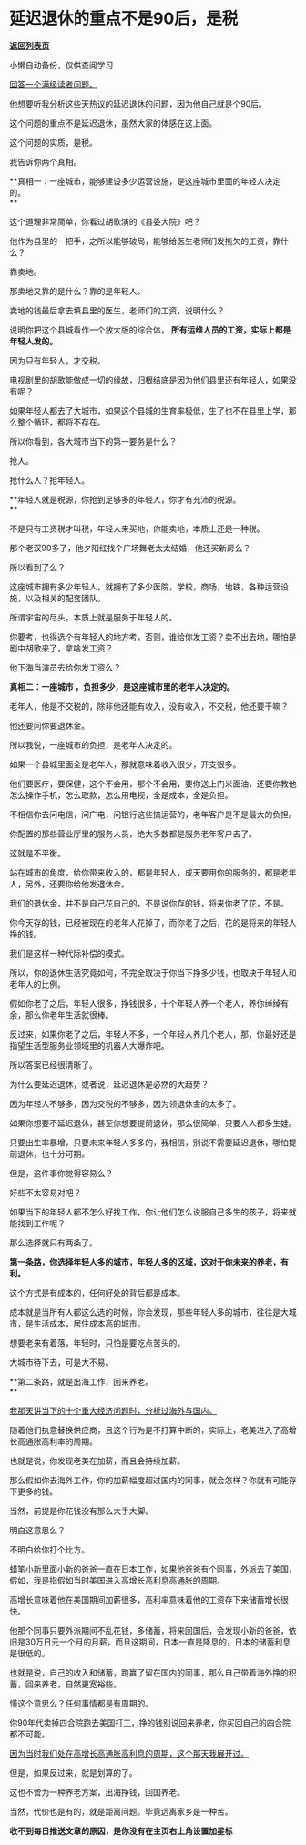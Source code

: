 # 延迟退休的重点不是90后，是税

[**返回列表页**](/gzh/记忆承载3)

小懒自动备份，仅供查阅学习

[回答一个满级读者问题。  
](http://mp.weixin.qq.com/s?__biz=Mzg4MTg2MzU3Mg==&mid=2247484401&idx=1&sn=f0866986477ebdc239e74462c280cc21&chksm=cf5e3d0af829b41c04030f1224abee56cede5c512ea56c1e60a02736c2e7a17d88ccad569ef2&scene=21#wechat_redirect)

他想要听我分析这些天热议的延迟退休的问题，因为他自己就是个90后。  

这个问题的重点不是延迟退休，虽然大家的体感在这上面。  

这个问题的实质，是税。

我告诉你两个真相。

 **真相一：一座城市，能够建设多少运营设施，是这座城市里面的年轻人决定的。  
**

这个道理非常简单，你看过胡歌演的《县委大院》吧？  

他作为县里的一把手，之所以能够破局，能够给医生老师们发拖欠的工资，靠什么？

靠卖地。

那卖地又靠的是什么？靠的是年轻人。

卖地的钱最后拿去填县里的医生，老师们的工资，说明什么？

说明你把这个县城看作一个放大版的综合体， **所有运维人员的工资，实际上都是年轻人发的。**

因为只有年轻人，才交税。

电视剧里的胡歌能做成一切的缘故，归根结底是因为他们县里还有年轻人，如果没有呢？  

如果年轻人都去了大城市，如果这个县城的生育率极低，生了也不在县里上学，那么整个循环，都将不存在。

所以你看到，各大城市当下的第一要务是什么？  

抢人。  

抢什么人？抢年轻人。

 **年轻人就是税源，你抢到足够多的年轻人，你才有充沛的税源。  
**

不是只有工资税才叫税，年轻人来买地，你能卖地，本质上还是一种税。

那个老汉90多了，他夕阳红找个广场舞老太太结婚，他还买新房么？  

所以看到了么？  

这座城市拥有多少年轻人，就拥有了多少医院，学校，商场，地铁，各种运营设施，以及相关的配套团队。  

所谓宇宙的尽头，本质上就是服务于年轻人的。  

你要考，也得选个有年轻人的地方考，否则，谁给你发工资？卖不出去地，哪怕是剧中胡歌来了，拿啥发工资？

他下海当演员去给你发工资么？  

 **真相二：一座城市 ，负担多少，是这座城市里的老年人决定的。**

老年人，他是不交税的，除非他还能有收入，没有收入，不交税，他还要干嘛？

他还要问你要退休金。

所以我说，一座城市的负担，是老年人决定的。  

如果一个县城里面全是老年人，那就意味着收入很少，开支很多。

他们要医疗，要保健，这个不会用，那个不会用，要你送上门米面油，还要你教他怎么操作手机，怎么取款，怎么用电视，全是成本，全是负担。  

不相信你去问电信，问广电，问银行这些搞运营的，老年客户是不是最大的负担。  

你配置的那些营业厅里的服务人员，绝大多数都是服务老年客户去了。  

这就是不平衡。  

站在城市的角度，给你带来收入的，都是年轻人，成天要用你的服务的，都是老年人，另外，还要你给他发退休金。

我们的退休金，并不是自己花自己的，不是说你存的钱，将来你老了花，不是。  

你今天存的钱，已经被现在的老年人花掉了，而你老了之后，花的是将来的年轻人挣的钱。

我们是这样一种代际补偿的模式。

所以，你的退休生活究竟如何，不完全取决于你当下挣多少钱，也取决于年轻人和老年人的比例。  

假如你老了之后，年轻人很多，挣钱很多，十个年轻人养一个老人，养你绰绰有余，那么你老年生活就很棒。  

反过来，如果你老了之后，年轻人不多，一个年轻人养几个老人，那，你最好还是指望生活型服务业领域里的机器人大爆炸吧。  

所以答案已经很清晰了。

为什么要延迟退休，或者说，延迟退休是必然的大趋势？

因为年轻人不够多，因为交税的不够多，因为领退休金的太多了。

如果你想要不延迟退休，甚至你想要提前退休，那么很简单，只要人人都多生娃。  

只要出生率暴增，只要未来年轻人多多的，我相信，别说不需要延迟退休，哪怕提前退休，也十分可期。

但是，这件事你觉得容易么？  

好些不太容易对吧？  

如果当下的年轻人都不怎么好找工作，你让他们怎么说服自己多生的孩子，将来就能找到工作呢？

那么选择就只有两条了。  

 **第一条路，你选择年轻人多的城市，年轻人多的区域，这对于你未来的养老，有利。**

这个方式是有成本的，任何好处的背后都是成本。  

成本就是当所有人都这么选的时候，你会发现，那些年轻人多的城市，往往是大城市，是生活成本，居住成本高的城市。  

想要老来有着落，年轻时，只怕是要吃点苦头的。  

大城市待下去，可是大不易。  

 **第二条路，就是出海工作，回来养老。  
**

[我那天讲当下的十个重大经济问题时，分析过海外与国内。  
](http://mp.weixin.qq.com/s?__biz=MzkwMzQ1MzczOQ==&mid=2247484165&idx=1&sn=449fa954b50163902677820bcb2d487f&chksm=c0974e41f7e0c757f1e6cd0bff7bf0c1f79f5aba8fac9d25342bc0d07aaf872efa7933ecf77c&scene=21#wechat_redirect)

随着他们执意替换供应商，且这个行为是不打算中断的，实际上，老美进入了高增长高通胀高利率的周期。  

也就是说，你发现老美在加薪，而且会持续加薪。  

那么假如你去海外工作，你的加薪幅度超过国内的同事，就会怎样？你就有可能存下更多的钱。  

当然，前提是你花钱没有那么大手大脚。  

明白这意思么？

不明白给你打个比方。

蜡笔小新里面小新的爸爸一直在日本工作，如果他爸爸有个同事，外派去了美国，假如，我是指假如当时美国进入高增长高利息高通胀的周期。  

高增长意味着他在美国期间加薪很多，高利率意味着他的工资存下来储蓄增长很快。

他那个同事只要外派期间不乱花钱，多储蓄，将来回国后，会发现小新的爸爸，依旧是30万日元一个月的月薪，而且这期间，日本一直是降息的，日本的储蓄利息是很低的。

也就是说，自己的收入和储蓄，跑赢了留在国内的同事，那么自己带着海外挣的积蓄，回来养老，自然更宽裕些。

懂这个意思么？任何事情都是有周期的。  

你90年代卖掉四合院跑去美国打工，挣的钱别说回来养老，你买回自己的四合院都不可能。  

[因为当时我们处在高增长高通胀高利息的周期，这个那天我展开过。](http://mp.weixin.qq.com/s?__biz=MzkwMzQ1MzczOQ==&mid=2247484165&idx=1&sn=449fa954b50163902677820bcb2d487f&chksm=c0974e41f7e0c757f1e6cd0bff7bf0c1f79f5aba8fac9d25342bc0d07aaf872efa7933ecf77c&scene=21#wechat_redirect)

但是，如果反过来，就是划算的了。  

这也不啻为一种养老方案，出海挣钱，回国养老。  

当然，代价也是有的，就是距离问题。毕竟远离家乡是一种苦。

 **收不到每日推送文章的原因，是你没有在主页右上角设置加星标**

